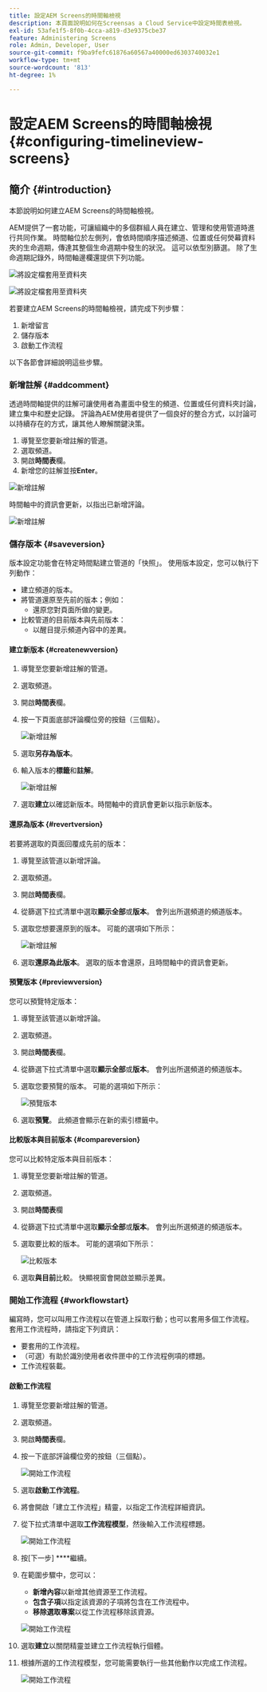 ```yaml
---
title: 設定AEM Screens的時間軸檢視
description: 本頁面說明如何在Screensas a Cloud Service中設定時間表檢視。
exl-id: 53afe1f5-8f0b-4cca-a819-d3e9375cbe37
feature: Administering Screens
role: Admin, Developer, User
source-git-commit: f9ba9fefc61876a60567a40000ed6303740032e1
workflow-type: tm+mt
source-wordcount: '813'
ht-degree: 1%

---
```


# 設定AEM Screens的時間軸檢視 {#configuring-timelineview-screens}

## 簡介 {#introduction}

本節說明如何建立AEM Screens的時間軸檢視。

AEM提供了一套功能，可讓組織中的多個群組人員在建立、管理和使用管道時進行共同作業。
時間軸位於左側列，會依時間順序描述頻道、位置或任何熒幕資料夾的生命週期，傳達其整個生命週期中發生的狀況。 這可以依型別篩選。
除了生命週期記錄外，時間軸邊欄還提供下列功能。

![將設定檔套用至資料夾](/help/screens-cloud/assets/configure/Screens-timeline1.jpg)

![將設定檔套用至資料夾](/help/screens-cloud/assets/configure/screens-timeline2.jpg)

若要建立AEM Screens的時間軸檢視，請完成下列步驟：

1. 新增留言
1. 儲存版本
1. 啟動工作流程

以下各節會詳細說明這些步驟。

### 新增註解 {#addcomment}

透過時間軸提供的註解可讓使用者為畫面中發生的頻道、位置或任何資料夾討論，建立集中和歷史記錄。
評論為AEM使用者提供了一個良好的整合方式，以討論可以持續存在的方式，讓其他人瞭解關鍵決策。

1. 導覽至您要新增註解的管道。
1. 選取頻道。
1. 開啟&#x200B;**時間表**&#x200B;欄。
1. 新增您的註解並按&#x200B;**Enter**。

![新增註解](/help/screens-cloud/assets/configure/screen-timeline3.jpg)

時間軸中的資訊會更新，以指出已新增評論。

![新增註解](/help/screens-cloud/assets/configure/screens-timeline4.jpg)

### 儲存版本 {#saveversion}

版本設定功能會在特定時間點建立管道的「快照」。 使用版本設定，您可以執行下列動作：
* 建立頻道的版本。
* 將管道還原至先前的版本；例如：
   * 還原您對頁面所做的變更。
* 比較管道的目前版本與先前版本：
   * 以醒目提示頻道內容中的差異。


#### 建立新版本 {#createnewversion}

1. 導覽至您要新增註解的管道。
1. 選取頻道。
1. 開啟&#x200B;**時間表**&#x200B;欄。
1. 按一下頁面底部評論欄位旁的按鈕（三個點）。

   ![新增註解](/help/screens-cloud/assets/configure/screens-timeline5.jpg)

1. 選取&#x200B;**另存為版本**。
1. 輸入版本的&#x200B;**標籤**&#x200B;和&#x200B;**註解**。

   ![新增註解](/help/screens-cloud/assets/configure/screens-timeline6.jpg)

1. 選取&#x200B;**建立**&#x200B;以確認新版本。時間軸中的資訊會更新以指示新版本。

#### 還原為版本 {#revertversion}

若要將選取的頁面回覆成先前的版本：

1. 導覽至該管道以新增評論。
1. 選取頻道。
1. 開啟&#x200B;**時間表**&#x200B;欄。
1. 從篩選下拉式清單中選取&#x200B;**顯示全部**&#x200B;或&#x200B;**版本**。 會列出所選頻道的頻道版本。
1. 選取您想要還原到的版本。 可能的選項如下所示：

   ![新增註解](/help/screens-cloud/assets/configure/screens-timeline7.jpg)

1. 選取&#x200B;**還原為此版本**。 選取的版本會還原，且時間軸中的資訊會更新。

#### 預覽版本 {#previewversion}

您可以預覽特定版本：

1. 導覽至該管道以新增評論。
1. 選取頻道。
1. 開啟&#x200B;**時間表**&#x200B;欄。
1. 從篩選下拉式清單中選取&#x200B;**顯示全部**&#x200B;或&#x200B;**版本**。 會列出所選頻道的頻道版本。
1. 選取您要預覽的版本。 可能的選項如下所示：

   ![預覽版本](/help/screens-cloud/assets/configure/screens-timeline8.jpg)

1. 選取&#x200B;**預覽**。 此頻道會顯示在新的索引標籤中。

#### 比較版本與目前版本 {#compareversion}

您可以比較特定版本與目前版本：

1. 導覽至您要新增註解的管道。
1. 選取頻道。
1. 開啟&#x200B;**時間表**&#x200B;欄
1. 從篩選下拉式清單中選取&#x200B;**顯示全部**&#x200B;或&#x200B;**版本**。 會列出所選頻道的頻道版本。
1. 選取要比較的版本。 可能的選項如下所示：

   ![比較版本](/help/screens-cloud/assets/configure/screens-timeline9.jpg)

1. 選取&#x200B;**與目前**&#x200B;比較。 快顯視窗會開啟並顯示差異。

### 開始工作流程 {#workflowstart}

編寫時，您可以叫用工作流程以在管道上採取行動；也可以套用多個工作流程。
套用工作流程時，請指定下列資訊：

* 要套用的工作流程。
* （可選）有助於識別使用者收件匣中的工作流程例項的標題。
* 工作流程裝載。

#### 啟動工作流程

1. 導覽至您要新增註解的管道。
1. 選取頻道。
1. 開啟&#x200B;**時間表**&#x200B;欄。
1. 按一下底部評論欄位旁的按鈕（三個點）。

   ![開始工作流程](/help/screens-cloud/assets/configure/screens-timeline10.jpg)

1. 選取&#x200B;**啟動工作流程**。
1. 將會開啟「建立工作流程」精靈，以指定工作流程詳細資訊。
1. 從下拉式清單中選取&#x200B;**工作流程模型**，然後輸入工作流程標題。

   ![開始工作流程](/help/screens-cloud/assets/configure/screens-timeline11.jpg)

1. 按[下一步] ****&#x200B;繼續。
1. 在範圍步驟中，您可以：
   * **新增內容**&#x200B;以新增其他資源至工作流程。
   * **包含子項**&#x200B;以指定該資源的子項將包含在工作流程中。
   * **移除選取專案**&#x200B;以從工作流程移除該資源。

   ![開始工作流程](/help/screens-cloud/assets/configure/screens-timeline12.jpg)

1. 選取&#x200B;**建立**&#x200B;以關閉精靈並建立工作流程執行個體。
1. 根據所選的工作流程模型，您可能需要執行一些其他動作以完成工作流程。

   ![開始工作流程](/help/screens-cloud/assets/configure/screens-timeline13.jpg)

